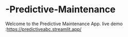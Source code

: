 # -Predictive-Maintenance
Welcome to the Predictive Maintenance App.
live demo :https://predictiveabc.streamlit.app/
